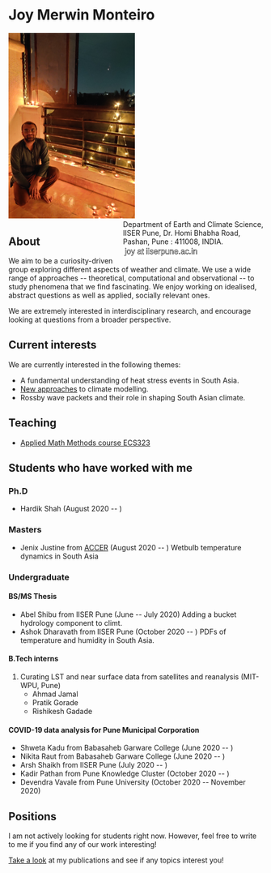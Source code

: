 # Joy Merwin Monteiro

<p style="text-align:left;">
  <img src="media/profile.jpg" width="250"/>
    <span style="float:right;">
  Department of Earth and Climate Science,<br>
  IISER Pune, Dr. Homi Bhabha Road,<br>
  Pashan, Pune : 411008, INDIA. <br>
  <img src="media/contact.png" width="150"/>

  </span>
</p>

## About
We aim to be a curiosity-driven group exploring different aspects of weather and climate.
We use a wide range of approaches -- theoretical, computational and observational -- to study
phenomena that we find fascinating. We enjoy working on idealised, abstract questions as well
as applied, socially relevant ones.

We are extremely interested in interdisciplinary research, and encourage looking at questions
from a broader perspective.

## Current interests
We are currently interested in the following themes:
* A fundamental understanding of heat stress events in South Asia.
* [New approaches](https://github.com/CliMT/climt) to climate modelling.
* Rossby wave packets and their role in shaping South Asian climate.

## Teaching
* [Applied Math Methods course ECS323](./ecs323.md)


## Students who have worked with me

### Ph.D

* Hardik Shah (August 2020 -- )

### Masters

* Jenix Justine from [ACCER](http://accer.kau.in/) (August 2020 -- ) Wetbulb temperature dynamics in South Asia

### Undergraduate

#### BS/MS Thesis

* Abel Shibu from IISER Pune (June -- July 2020) Adding a bucket hydrology component to climt.
* Ashok Dharavath from IISER Pune (October 2020 -- ) PDFs of temperature and humidity in South Asia.

#### B.Tech interns

1. Curating LST and near surface data from satellites and reanalysis (MIT-WPU, Pune)
    * Ahmad Jamal
    * Pratik Gorade
    * Rishikesh Gadade


#### COVID-19 data analysis for Pune Municipal Corporation

* Shweta Kadu from Babasaheb Garware College (June 2020 -- )
* Nikita Raut from Babasaheb Garware College (June 2020 -- )
* Arsh Shaikh from IISER Pune (July 2020 -- )
* Kadir Pathan from Pune Knowledge Cluster (October 2020 -- )
* Devendra Vavale from Pune University (October 2020 -- November 2020)


#### 


## Positions
I am not actively looking for students right now. However, feel free to write
to me if you find any of our work interesting!

[Take a look](https://scholar.google.com/citations?user=bMU4QficRmcC&hl=en) at my publications
and see if any topics interest you!
